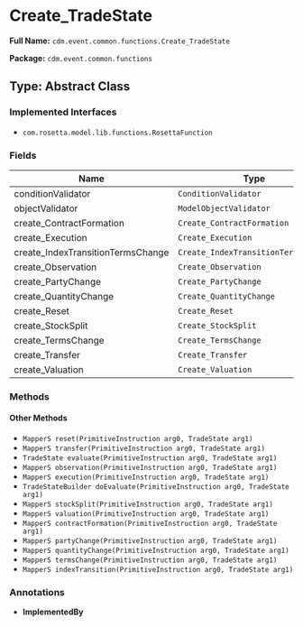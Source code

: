 # Create_TradeState

**Full Name:** `cdm.event.common.functions.Create_TradeState`

**Package:** `cdm.event.common.functions`

## Type: Abstract Class

### Implemented Interfaces

- `com.rosetta.model.lib.functions.RosettaFunction`

### Fields

| Name | Type | Description |
|------|------|-------------|
| conditionValidator | `ConditionValidator` |  |
| objectValidator | `ModelObjectValidator` |  |
| create_ContractFormation | `Create_ContractFormation` |  |
| create_Execution | `Create_Execution` |  |
| create_IndexTransitionTermsChange | `Create_IndexTransitionTermsChange` |  |
| create_Observation | `Create_Observation` |  |
| create_PartyChange | `Create_PartyChange` |  |
| create_QuantityChange | `Create_QuantityChange` |  |
| create_Reset | `Create_Reset` |  |
| create_StockSplit | `Create_StockSplit` |  |
| create_TermsChange | `Create_TermsChange` |  |
| create_Transfer | `Create_Transfer` |  |
| create_Valuation | `Create_Valuation` |  |

### Methods

#### Other Methods

- `MapperS reset(PrimitiveInstruction arg0, TradeState arg1)`
- `MapperS transfer(PrimitiveInstruction arg0, TradeState arg1)`
- `TradeState evaluate(PrimitiveInstruction arg0, TradeState arg1)`
- `MapperS observation(PrimitiveInstruction arg0, TradeState arg1)`
- `MapperS execution(PrimitiveInstruction arg0, TradeState arg1)`
- `TradeStateBuilder doEvaluate(PrimitiveInstruction arg0, TradeState arg1)`
- `MapperS stockSplit(PrimitiveInstruction arg0, TradeState arg1)`
- `MapperS valuation(PrimitiveInstruction arg0, TradeState arg1)`
- `MapperS contractFormation(PrimitiveInstruction arg0, TradeState arg1)`
- `MapperS partyChange(PrimitiveInstruction arg0, TradeState arg1)`
- `MapperS quantityChange(PrimitiveInstruction arg0, TradeState arg1)`
- `MapperS termsChange(PrimitiveInstruction arg0, TradeState arg1)`
- `MapperS indexTransition(PrimitiveInstruction arg0, TradeState arg1)`

### Annotations

- **ImplementedBy**


